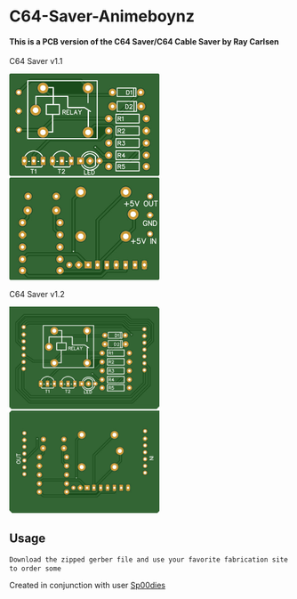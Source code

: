 # C64-Saver-Animeboynz
#### This is a PCB version of the C64 Saver/C64 Cable Saver by Ray Carlsen

C64 Saver v1.1
<p float="left">
  <img src="Images/v1.1/Top v1.1.jpg" alt="MainMenu" width="270" />
  <img src="Images/v1.1/Bottom v1.1.jpg" alt="Upgrades" width="270" /> 
</p>

C64 Saver v1.2
<p float="left">
  <img src="Images/v1.2/Top v1.2.jpg" alt="MainMenu" width="270" />
  <img src="Images/v1.2/Bottom v1.2.jpg" alt="Upgrades" width="270" /> 
</p>

## Usage

```
Download the zipped gerber file and use your favorite fabrication site to order some
```

Created in conjunction with user [Sp00dies](https://github.com/spoodies)
